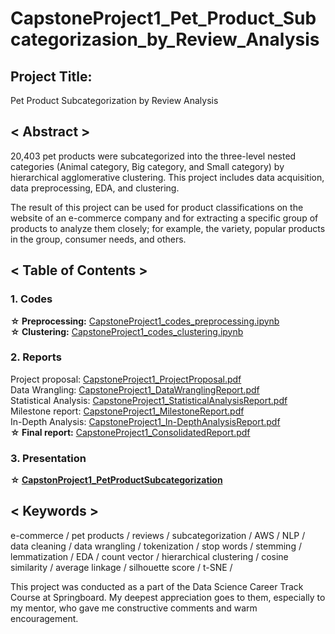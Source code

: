 # CapstoneProject1_Pet_Product_Subcategorizasion_by_Review_Analysis
## Project Title: 
Pet Product Subcategorization by Review Analysis

## < Abstract >  
20,403 pet products were subcategorized into the three-level nested categories (Animal category, Big category, and Small category) by hierarchical agglomerative clustering. This project includes data acquisition, data preprocessing, EDA, and clustering.  
  
The result of this project can be used for product classifications on the website of an e-commerce company and for extracting a specific group of products to analyze them closely; for example, the variety, popular products in the group, consumer needs, and others.  
  
  
## < Table of Contents >  
### 1. Codes  
  **☆ Preprocessing:** [CapstoneProject1_codes_preprocessing.ipynb](https://github.com/NamikoNa/Pet_Product_Subcategorization_by_Review_Analysis_CapstoneProject1/blob/master/CapstoneProject1_codes%20_preprocessing_0508.ipynb)  
  **☆ Clustering:** [CapstoneProject1_codes_clustering.ipynb](https://github.com/NamikoNa/Pet_Product_Subcategorization_by_Review_Analysis_CapstoneProject1/blob/master/CapstoneProject1_codes%20_clustering_0504.ipynb)  
  
### 2. Reports  
Project proposal: [CapstoneProject1_ProjectProposal.pdf](https://github.com/NamikoNa/Pet_Product_Subcategorization_by_Review_Analysis_CapstoneProject1/blob/master/Reports/CapstoneProject1_ProjectProposal.pdf)  
Data Wrangling: [CapstoneProject1_DataWranglingReport.pdf](https://github.com/NamikoNa/Pet_Product_Subcategorization_by_Review_Analysis_CapstoneProject1/blob/master/Reports/CapstoneProject1_%20DataWranglingReport.pdf)  
Statistical Analysis: [CapstoneProject1_StatisticalAnalysisReport.pdf](https://github.com/NamikoNa/Pet_Product_Subcategorization_by_Review_Analysis_CapstoneProject1/blob/master/Reports/CapstoneProject1_%20StatisticalAnalysisReport.pdf)  
Milestone report: [CapstoneProject1_MilestoneReport.pdf](https://github.com/NamikoNa/Pet_Product_Subcategorization_by_Review_Analysis_CapstoneProject1/blob/master/Reports/CapstoneProject1_%20MilestoneReport.pdf)  
 In-Depth Analysis: [CapstoneProject1_In-DepthAnalysisReport.pdf](https://github.com/NamikoNa/Pet_Product_Subcategorization_by_Review_Analysis_CapstoneProject1/blob/master/Reports/CapstoneProject1_In-DepthAnalysisReport.pdf)  
**☆ Final report:** [CapstoneProject1_ConsolidatedReport.pdf](https://github.com/NamikoNa/Pet_Product_Subcategorization_by_Review_Analysis_CapstoneProject1/blob/master/Reports/CapstoneProject1_%20ConsolidatedReport.pdf)  
  
### 3. Presentation  
  **☆ [CapstonProject1_PetProductSubcategorization](https://github.com/NamikoNa/Pet_Product_Subcategorization_by_Review_Analysis_CapstoneProject1/blob/master/CapstonProject1_PetProductSubcategorization.pdf)**  
  
  
## < Keywords >  
e-commerce / pet products / reviews / subcategorization / AWS / NLP / data cleaning / data wrangling / tokenization / stop words / stemming / lemmatization / EDA / count vector / hierarchical clustering / cosine similarity / average linkage / silhouette score / t-SNE /  
  
  
This project was conducted as a part of the Data Science Career Track Course at Springboard. My deepest appreciation goes to them, especially to my mentor, who gave me constructive comments and warm encouragement.  

